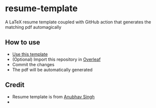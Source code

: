 # resume-template

A LaTeX resume template coupled with GitHub action that generates the matching pdf automagically

## How to use

-   [Use this template](https://github.com/alaq/resume-template/generate)
-   (Optional) Import this repository in [Overleaf](https://overleaf.com)
-   Commit the changes
-   The pdf will be automatically generated

## Credit

-   Resume template is from [Anubhav Singh](https://github.com/xprillon)
-
